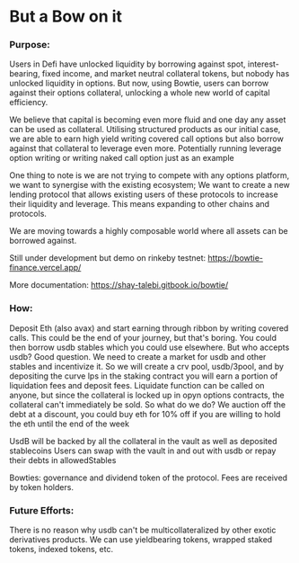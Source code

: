 # But a Bow on it

### Purpose:

Users in Defi have unlocked liquidity by borrowing against spot, interest-bearing, fixed income, and market neutral collateral tokens, but nobody has unlocked liquidity in options. But now, using Bowtie, users can borrow against their options collateral, unlocking a whole new world of capital efficiency.

We believe that capital is becoming even more fluid and one day any asset can be used as collateral. Utilising structured products as our initial case, we are able to earn high yield writing covered call options but also borrow against that collateral to leverage even more. Potentially running leverage option writing or writing naked call option just as an example

One thing to note is we are not trying to compete with any options platform, we want to synergise with the existing ecosystem; We want to create a new lending protocol that allows existing users of these protocols to increase their liquidity and leverage. This means expanding to other chains and protocols.

We are moving towards a highly composable world where all assets can be borrowed against.

Still under development but demo on rinkeby testnet: https://bowtie-finance.vercel.app/

More documentation: https://shay-talebi.gitbook.io/bowtie/

### How:

Deposit Eth (also avax) and start earning through ribbon by writing covered calls.
This could be the end of your journey, but that's boring.
You could then borrow usdb stables which you could use elsewhere.
But who accepts usdb? Good question.
We need to create a market for usdb and other stables and incentivize it.
So we will create a crv pool, usdb/3pool, and by depositing the curve lps in the staking contract
you will earn a portion of liquidation fees and deposit fees.
Liquidate function can be called on anyone, but since the collateral is locked up in opyn options contracts,
the collateral can't immediately be sold. So what do we do?
We auction off the debt at a discount, you could buy eth for 10% off if you are willing to hold the eth until the end of the week

UsdB will be backed by all the collateral in the vault as well as deposited stablecoins
Users can swap with the vault in and out with usdb or repay their debts in allowedStables

Bowties: governance and dividend token of the protocol. Fees are received by token holders.

### Future Efforts:

There is no reason why usdb can't be multicollateralized by other exotic derivatives products. We can use yieldbearing tokens, wrapped staked tokens, indexed tokens, etc.
